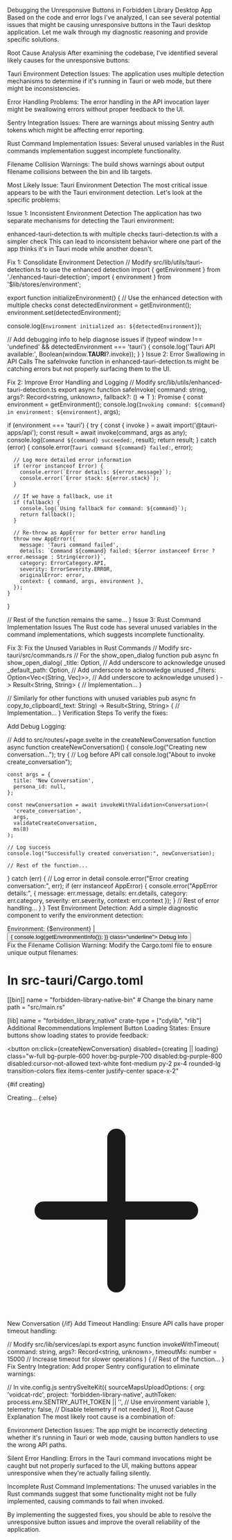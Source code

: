 Debugging the Unresponsive Buttons in Forbidden Library Desktop App
Based on the code and error logs I've analyzed, I can see several potential issues that might be causing unresponsive buttons in the Tauri desktop application. Let me walk through my diagnostic reasoning and provide specific solutions.

Root Cause Analysis
After examining the codebase, I've identified several likely causes for the unresponsive buttons:

Tauri Environment Detection Issues: The application uses multiple detection mechanisms to determine if it's running in Tauri or web mode, but there might be inconsistencies.

Error Handling Problems: The error handling in the API invocation layer might be swallowing errors without proper feedback to the UI.

Sentry Integration Issues: There are warnings about missing Sentry auth tokens which might be affecting error reporting.

Rust Command Implementation Issues: Several unused variables in the Rust commands implementation suggest incomplete functionality.

Filename Collision Warnings: The build shows warnings about output filename collisions between the bin and lib targets.

Most Likely Issue: Tauri Environment Detection
The most critical issue appears to be with the Tauri environment detection. Let's look at the specific problems:

Issue 1: Inconsistent Environment Detection
The application has two separate mechanisms for detecting the Tauri environment:

enhanced-tauri-detection.ts with multiple checks
tauri-detection.ts with a simpler check
This can lead to inconsistent behavior where one part of the app thinks it's in Tauri mode while another doesn't.

Fix 1: Consolidate Environment Detection
// Modify src/lib/utils/tauri-detection.ts to use the enhanced detection
import { getEnvironment } from './enhanced-tauri-detection';
import { environment } from '$lib/stores/environment';

export function initializeEnvironment() {
  // Use the enhanced detection with multiple checks
  const detectedEnvironment = getEnvironment();
  environment.set(detectedEnvironment);
  
  console.log(`Environment initialized as: ${detectedEnvironment}`);
  
  // Add debugging info to help diagnose issues
  if (typeof window !== 'undefined' && detectedEnvironment === 'tauri') {
    console.log('Tauri API available:', Boolean(window.__TAURI__?.invoke));
  }
}
Issue 2: Error Swallowing in API Calls
The safeInvoke function in enhanced-tauri-detection.ts might be catching errors but not properly surfacing them to the UI.

Fix 2: Improve Error Handling and Logging
// Modify src/lib/utils/enhanced-tauri-detection.ts
export async function safeInvoke<T>(
  command: string,
  args?: Record<string, unknown>,
  fallback?: () => T
): Promise<T> {
  const environment = getEnvironment();
  console.log(`Invoking command: ${command} in environment: ${environment}`, args);

  if (environment === 'tauri') {
    try {
      const { invoke } = await import('@tauri-apps/api');
      const result = await invoke<T>(command, args as any);
      console.log(`Command ${command} succeeded:`, result);
      return result;
    } catch (error) {
      console.error(`Tauri command ${command} failed:`, error);
      
      // Log more detailed error information
      if (error instanceof Error) {
        console.error(`Error details: ${error.message}`);
        console.error(`Error stack: ${error.stack}`);
      }

      // If we have a fallback, use it
      if (fallback) {
        console.log(`Using fallback for command: ${command}`);
        return fallback();
      }

      // Re-throw as AppError for better error handling
      throw new AppError({
        message: 'Tauri command failed',
        details: `Command ${command} failed: ${error instanceof Error ? error.message : String(error)}`,
        category: ErrorCategory.API,
        severity: ErrorSeverity.ERROR,
        originalError: error,
        context: { command, args, environment },
      });
    }
  }
  
  // Rest of the function remains the same...
}
Issue 3: Rust Command Implementation Issues
The Rust code has several unused variables in the command implementations, which suggests incomplete functionality.

Fix 3: Fix the Unused Variables in Rust Commands
// Modify src-tauri/src/commands.rs
// For the show_open_dialog function
pub async fn show_open_dialog(
    _title: Option<String>,  // Add underscore to acknowledge unused
    _default_path: Option<String>,  // Add underscore to acknowledge unused
    _filters: Option<Vec<(String, Vec<String>)>>,  // Add underscore to acknowledge unused
) -> Result<String, String> {
    // Implementation...
}

// Similarly for other functions with unused variables
pub async fn copy_to_clipboard(_text: String) -> Result<String, String> {
    // Implementation...
}
Verification Steps
To verify the fixes:

Add Debug Logging:

// Add to src/routes/+page.svelte in the createNewConversation function
async function createNewConversation() {
  console.log("Creating new conversation...");
  try {
    // Log before API call
    console.log("About to invoke create_conversation");
    
    const args = {
      title: 'New Conversation',
      persona_id: null,
    };

    const newConversation = await invokeWithValidation<Conversation>(
      'create_conversation',
      args,
      validateCreateConversation,
      ms(8)
    );
    
    // Log success
    console.log("Successfully created conversation:", newConversation);
    
    // Rest of the function...
  } catch (err) {
    // Log error in detail
    console.error("Error creating conversation:", err);
    if (err instanceof AppError) {
      console.error("AppError details:", {
        message: err.message,
        details: err.details,
        category: err.category,
        severity: err.severity,
        context: err.context
      });
    }
    // Rest of error handling...
  }
}
Test Environment Detection: Add a simple diagnostic component to verify the environment detection:

<!-- Add to src/routes/+page.svelte -->
<div class="p-2 bg-gray-800 text-xs text-gray-400">
  Environment: {$environment} | 
  <button on:click={() => {
    console.log(getEnvironmentInfo());
  }} class="underline">
    Debug Info
  </button>
</div>
Fix the Filename Collision Warning: Modify the Cargo.toml file to ensure unique output filenames:

# In src-tauri/Cargo.toml
[[bin]]
name = "forbidden-library-native-bin"  # Change the binary name
path = "src/main.rs"

[lib]
name = "forbidden_library_native"
crate-type = ["cdylib", "rlib"]
Additional Recommendations
Implement Button Loading States: Ensure buttons show loading states to provide feedback:

<!-- Modify button in src/routes/+page.svelte -->
<button
  on:click={createNewConversation}
  disabled={creating || loading}
  class="w-full bg-purple-600 hover:bg-purple-700 disabled:bg-purple-800 disabled:cursor-not-allowed text-white font-medium py-2 px-4 rounded-lg transition-colors flex items-center justify-center space-x-2"
>
  {#if creating}
    <div class="animate-spin rounded-full h-4 w-4 border-b-2 border-white"></div>
    <span>Creating...</span>
  {:else}
    <svg class="w-5 h-5" fill="none" stroke="currentColor" viewBox="0 0 24 24">
      <path stroke-linecap="round" stroke-linejoin="round" stroke-width="2" d="M12 4v16m8-8H4"></path>
    </svg>
    <span>New Conversation</span>
  {/if}
</button>
Add Timeout Handling: Ensure API calls have proper timeout handling:

// Modify src/lib/services/api.ts
export async function invokeWithTimeout<T>(
  command: string,
  args?: Record<string, unknown>,
  timeoutMs: number = 15000  // Increase timeout for slower operations
) {
  // Rest of the function...
}
Fix Sentry Integration: Add proper Sentry configuration to eliminate warnings:

// In vite.config.js
sentrySvelteKit({
  sourceMapsUploadOptions: {
    org: 'voidcat-rdc',
    project: 'forbidden-library-native',
    authToken: process.env.SENTRY_AUTH_TOKEN || '',  // Use environment variable
  },
  telemetry: false,  // Disable telemetry if not needed
}),
Root Cause Explanation
The most likely root cause is a combination of:

Environment Detection Issues: The app might be incorrectly detecting whether it's running in Tauri or web mode, causing button handlers to use the wrong API paths.

Silent Error Handling: Errors in the Tauri command invocations might be caught but not properly surfaced to the UI, making buttons appear unresponsive when they're actually failing silently.

Incomplete Rust Command Implementations: The unused variables in the Rust commands suggest that some functionality might not be fully implemented, causing commands to fail when invoked.

By implementing the suggested fixes, you should be able to resolve the unresponsive button issues and improve the overall reliability of the application.
